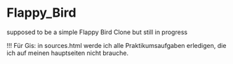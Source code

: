 # Flappy_Bird

supposed to be a simple Flappy Bird Clone but still in progress

!!! Für Gis:    in sources.html werde ich alle Praktikumsaufgaben erledigen, die ich auf meinen hauptseiten
                nicht brauche.
